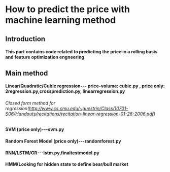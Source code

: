 # How to predict the price with machine learning method
## Introduction
#### This part contains code related to predicting the price in a rolling basis and feature optimization engneering.
## Main method
#### Linear/Quadratic/Cubic regression--- price-volume: cubic.py , price only: 2regression.py,crossprediction.py, linearregression.py
###### Closed form method for regression(http://www.cs.cmu.edu/~guestrin/Class/10701-S06/Handouts/recitations/recitation-linear-regression-01-26-2006.pdf)
#### SVM (price only)---svm.py
#### Random Forest Model (price only)---randomforest.py
#### RNN/LSTM/GR---lstm.py,finaltestmodel.py
#### HMM(Looking for hidden state to define bear/bull market

